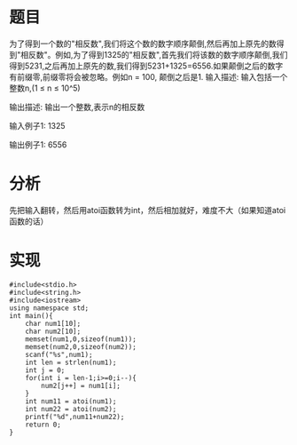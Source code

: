 # 题目
为了得到一个数的"相反数",我们将这个数的数字顺序颠倒,然后再加上原先的数得到"相反数"。例如,为了得到1325的"相反数",首先我们将该数的数字顺序颠倒,我们得到5231,之后再加上原先的数,我们得到5231+1325=6556.如果颠倒之后的数字有前缀零,前缀零将会被忽略。例如n = 100, 颠倒之后是1. 
输入描述:
输入包括一个整数n,(1 ≤ n ≤ 10^5)


输出描述:
输出一个整数,表示n的相反数

输入例子1:
1325

输出例子1:
6556
# 分析
先把输入翻转，然后用atoi函数转为int，然后相加就好，难度不大（如果知道atoi函数的话）
# 实现
```
#include<stdio.h>
#include<string.h>
#include<iostream>
using namespace std;
int main(){
    char num1[10];
    char num2[10];
    memset(num1,0,sizeof(num1));
    memset(num2,0,sizeof(num2));
    scanf("%s",num1);
    int len = strlen(num1);
    int j = 0;
    for(int i = len-1;i>=0;i--){
        num2[j++] = num1[i];
    }
    int num11 = atoi(num1);
    int num22 = atoi(num2);
    printf("%d",num11+num22);
    return 0;
}
```
